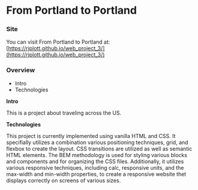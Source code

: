 # From Portland to Portland

### Site

You can visit From Portland to Portland at: [https://rjplott.github.io/web_project_3/](https://rjplott.github.io/web_project_3/)

### Overview

- Intro
- Technologies

**Intro**

This is a project about traveling across the US.

**Technologies**

This project is currently implemented using vanilla HTML and CSS. It specifially utilizes a combination various positioning techniques, grid, and flexbox to create the layout. CSS transitions are utilized as well as semantic HTML elements. The BEM methodology is used for styling various blocks and components and for organizing the CSS files. Additionally, it utilizes various responsive techniques, including calc, responsive units, and the max-width and min-width properties, to create a responsive website thet displays correctly on screens of various sizes.
